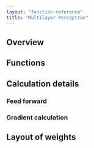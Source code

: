 ```yaml
---
layout: "function-reference"
title: "Multilayer Perceptron"
---
```


## Overview

## Functions

## Calculation details

### Feed forward

### Gradient calculation


## Layout of weights

